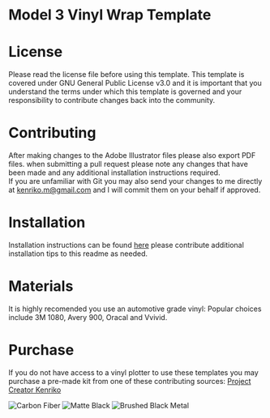 # Model 3 Vinyl Wrap Template

# License
Please read the license file before using this template. This template is covered under GNU General Public License v3.0 and it is important that you understand the terms under which this template is governed and your responsibility to contribute changes back into the community. 

# Contributing
After making changes to the Adobe Illustrator files please also export PDF files. when submitting a pull request please note any changes that have been made and any additional installation instructions required.  
If you are unfamiliar with Git you may also send your changes to me directly at kenriko.m@gmail.com and I will commit them on your behalf if approved. 

# Installation
Installation instructions can be found [here](https://kenriko.com/pages/install) please contribute additional installation tips to this readme as needed. 

# Materials 
It is highly recomended you use an automotive grade vinyl: Popular choices include 3M 1080, Avery 900, Oracal and Vvivid.

# Purchase 
If you do not have access to a vinyl plotter to use these templates you may purchase a pre-made kit from one of these contributing sources:
[Project Creator Kenriko](https://www.amazon.com/s/&field-keywords=kenriko)

![Carbon Fiber](https://cdn.shopify.com/s/files/1/0058/4145/3114/products/IMG_2754_1024x1024@2x.jpg?v=1525407520)
![Matte Black](https://cdn.shopify.com/s/files/1/0058/4145/3114/products/2-2_8da14643-bbaf-4e1b-be49-1bb2c7c81bb1_1024x1024@2x.jpg?v=1525663248)
![Brushed Black Metal](https://cdn.shopify.com/s/files/1/0058/4145/3114/products/2-2_1024x1024@2x.jpg?v=1525490522)
